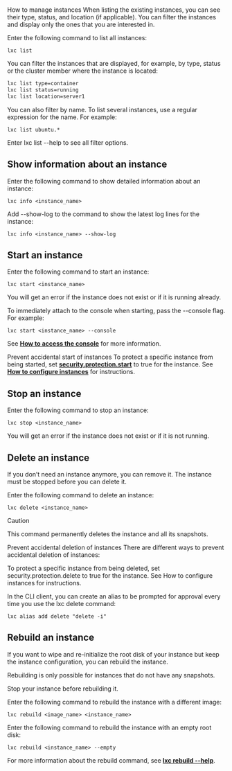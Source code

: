 # **[](https://documentation.ubuntu.com/lxd/latest/howto/instances_manage/)**

How to manage instances
When listing the existing instances, you can see their type, status, and location (if applicable). You can filter the instances and display only the ones that you are interested in.

Enter the following command to list all instances:

`lxc list`

You can filter the instances that are displayed, for example, by type, status or the cluster member where the instance is located:

```bash
lxc list type=container
lxc list status=running
lxc list location=server1
```

You can also filter by name. To list several instances, use a regular expression for the name. For example:

`lxc list ubuntu.*`

Enter lxc list --help to see all filter options.

## Show information about an instance

Enter the following command to show detailed information about an instance:

`lxc info <instance_name>`

Add --show-log to the command to show the latest log lines for the instance:

`lxc info <instance_name> --show-log`

## Start an instance

Enter the following command to start an instance:

`lxc start <instance_name>`

You will get an error if the instance does not exist or if it is running already.

To immediately attach to the console when starting, pass the --console flag. For example:

`lxc start <instance_name> --console`

See **[How to access the console](https://documentation.ubuntu.com/lxd/latest/howto/instances_console/#instances-console)** for more information.

Prevent accidental start of instances
To protect a specific instance from being started, set **[security.protection.start](https://documentation.ubuntu.com/lxd/latest/reference/instance_options/#instance-security:security.protection.start)** to true for the instance. See **[How to configure instances](https://documentation.ubuntu.com/lxd/latest/howto/instances_configure/#instances-configure)** for instructions.

## Stop an instance

Enter the following command to stop an instance:

`lxc stop <instance_name>`

You will get an error if the instance does not exist or if it is not running.

## Delete an instance

If you don’t need an instance anymore, you can remove it. The instance must be stopped before you can delete it.

Enter the following command to delete an instance:

`lxc delete <instance_name>`

Caution

This command permanently deletes the instance and all its snapshots.

Prevent accidental deletion of instances
There are different ways to prevent accidental deletion of instances:

To protect a specific instance from being deleted, set security.protection.delete to true for the instance. See How to configure instances for instructions.

In the CLI client, you can create an alias to be prompted for approval every time you use the lxc delete command:

`lxc alias add delete "delete -i"`

## Rebuild an instance

If you want to wipe and re-initialize the root disk of your instance but keep the instance configuration, you can rebuild the instance.

Rebuilding is only possible for instances that do not have any snapshots.

Stop your instance before rebuilding it.

Enter the following command to rebuild the instance with a different image:

`lxc rebuild <image_name> <instance_name>`

Enter the following command to rebuild the instance with an empty root disk:

`lxc rebuild <instance_name> --empty`

For more information about the rebuild command, see **[lxc rebuild --help](https://documentation.ubuntu.com/lxd/latest/reference/manpages/lxc/rebuild/#lxc-rebuild-md)**.
